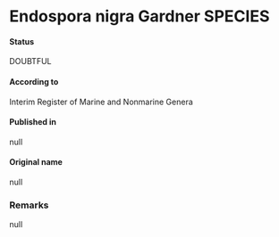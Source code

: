 Endospora nigra Gardner SPECIES
=======

#### Status
DOUBTFUL

#### According to
Interim Register of Marine and Nonmarine Genera

#### Published in
null

#### Original name
null

### Remarks
null